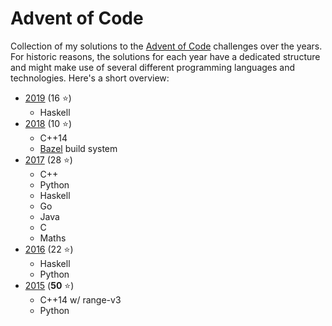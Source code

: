 # Advent of Code

Collection of my solutions to the [Advent of Code](https://adventofcode.com)
challenges over the years. For historic reasons, the solutions for each year
have a dedicated structure and might make use of several different programming
languages and technologies. Here's a short overview:

 - [2019](2019/) (16 :star:)
    - Haskell
 - [2018](2018/) (10 :star:)
    - C++14
    - [Bazel](https://bazel.io) build system
 - [2017](2017/) (28 :star:)
    - C++
    - Python
    - Haskell
    - Go
    - Java
    - C
    - Maths
 - [2016](2016/) (22 :star:)
    - Haskell
    - Python
 - [2015](2015/) (**50** :star:)
    - C++14 w/ range-v3
    - Python
